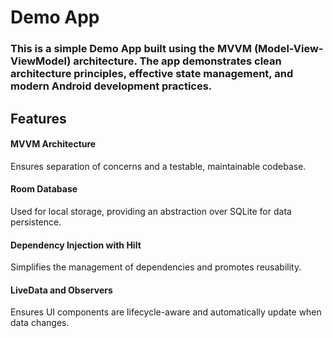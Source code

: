 
# Demo App

### This is a simple Demo App built using the MVVM (Model-View-ViewModel) architecture. The app demonstrates clean architecture principles, effective state management, and modern Android development practices.

## Features

#### MVVM Architecture 
Ensures separation of concerns and a testable, maintainable codebase.

#### Room Database 
Used for local storage, providing an abstraction over SQLite for data persistence.

#### Dependency Injection with Hilt 
Simplifies the management of dependencies and promotes reusability.

#### LiveData and Observers
Ensures UI components are lifecycle-aware and automatically update when data changes.
